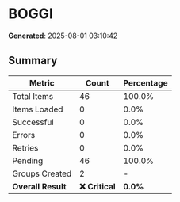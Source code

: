# BOGGI
**Generated**: 2025-08-01 03:10:42

## Summary

| Metric | Count | Percentage |
|--------|-------|------------|
| Total Items | 46 | 100.0% |
| Items Loaded | 0 | 0.0% |
| Successful | 0 | 0.0% |
| Errors | 0 | 0.0% |
| Retries | 0 | 0.0% |
| Pending | 46 | 100.0% |
| Groups Created | 2 | - |
| **Overall Result** | **❌ Critical** | **0.0%** |
